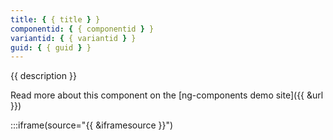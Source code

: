 ```yaml
---
title: { { title } }
componentid: { { componentid } }
variantid: { { variantid } }
guid: { { guid } }
---
```


{{ description }}

Read more about this component on the [ng-components demo site]({{ &url }})

:::iframe(source="{{ &iframesource }}")
